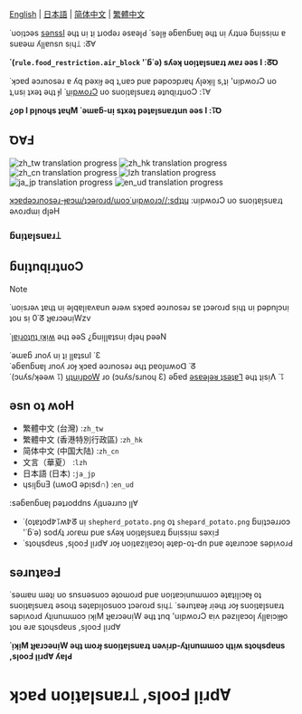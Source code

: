 [English](README.md) | [日本語](README.ja.md) | [简体中文](README.zh-hans.md) | [繁體中文](README.zh-hant.md)

˙uoᴉʇɔǝs [sǝnssI](https://github.com/mc-wiki/mcaf-resourcepack/issues) ǝɥʇ uᴉ ʇᴉ ʇɹodǝɹ ǝsɐǝꞁԀ ˙sǝꞁᴉɟ ǝᵷɐnᵷuɐꞁ ǝɥʇ uᴉ ʎɹʇuǝ ᵷuᴉssᴉɯ ɐ suɐǝɯ ʎꞁꞁɐnsn sᴉɥ⟘ :ᘔⱯ

**˙(`rule.food_restriction.air_block` '˙ᵷ˙ǝ) sʎǝʞ uoᴉʇɐꞁsuɐɹʇ ʍɐɹ ǝǝs I :ᘔꝹ**

˙ʞɔɐd ǝɔɹnosǝɹ ɐ ʎq pǝxᴉɟ ǝq ʇ,uɐɔ puɐ pǝpoɔpɹɐɥ ʎꞁǝʞᴉꞁ s,ʇᴉ 'uᴉpʍoɹƆ uo ʇ,usᴉ ʇxǝʇ ǝɥʇ ɟI ˙[uᴉpʍoɹƆ](#ᵷuᴉʇɐꞁsuɐɹ) uo suoᴉʇɐꞁsuɐɹʇ ǝʇnqᴉɹʇuoƆ :⥝Ɐ

**¿op I pꞁnoɥs ʇɐɥM ˙ǝɯɐᵷ-uᴉ sʇxǝʇ pǝʇɐꞁsuɐɹʇun ǝǝs I :⥝Ꝺ**

## ꝹⱯℲ

![zh_tw translation progress](https://img.shields.io/badge/dynamic/json?color=blue&label=zh_tw&style=flat&logo=crowdin&query=%24.progress.5.data.translationProgress&url=https%3A%2F%2Fbadges.awesome-crowdin.com%2Fstats-15691355-777584-update.json)
![zh_hk translation progress](https://img.shields.io/badge/dynamic/json?color=blue&label=zh_hk&style=flat&logo=crowdin&query=%24.progress.4.data.translationProgress&url=https%3A%2F%2Fbadges.awesome-crowdin.com%2Fstats-15691355-777584-update.json)
![zh_cn translation progress](https://img.shields.io/badge/dynamic/json?color=blue&label=zh_cn&style=flat&logo=crowdin&query=%24.progress.3.data.translationProgress&url=https%3A%2F%2Fbadges.awesome-crowdin.com%2Fstats-15691355-777584-update.json)
![lzh translation progress](https://img.shields.io/badge/dynamic/json?color=blue&label=lzh&style=flat&logo=crowdin&query=%24.progress.2.data.translationProgress&url=https%3A%2F%2Fbadges.awesome-crowdin.com%2Fstats-15691355-777584-update.json)
![ja_jp translation progress](https://img.shields.io/badge/dynamic/json?color=blue&label=ja_jp&style=flat&logo=crowdin&query=%24.progress.1.data.translationProgress&url=https%3A%2F%2Fbadges.awesome-crowdin.com%2Fstats-15691355-777584-update.json)
![en_ud translation progress](https://img.shields.io/badge/dynamic/json?color=blue&label=en_ud&style=flat&logo=crowdin&query=%24.progress.0.data.translationProgress&url=https%3A%2F%2Fbadges.awesome-crowdin.com%2Fstats-15691355-777584-update.json)

[ʞɔɐdǝɔɹnosǝɹ-ɟɐɔɯ/ʇɔǝɾoɹd/ɯoɔ˙uᴉpʍoɹɔ//:sdʇʇɥ](https://crowdin.com/project/mcaf-resourcepack)
:uᴉpʍoɹƆ uo suoᴉʇɐꞁsuɐɹʇ ǝʌoɹdɯᴉ dꞁǝH

### ᵷuᴉʇɐꞁsuɐɹ⟘

## ᵷuᴉʇnqᴉɹʇuoƆ 

> [!NOTE]
> ˙uoᴉsɹǝʌ ʇɐɥʇ uᴉ ǝꞁqɐꞁᴉɐʌɐun ǝɹǝʍ sʞɔɐd ǝɔɹnosǝɹ sɐ ʇɔǝɾoɹd sᴉɥʇ uᴉ pǝpnꞁɔuᴉ ʇou sᴉ 0˙ᘔ ʇɟɐɹɔǝuᴉWzv

˙[ꞁɐᴉɹoʇnʇ ᴉʞᴉʍ](https://minecraft.wiki/w/Tutorial:Loading_a_resource_pack) ǝɥʇ ǝǝS ¿ᵷuᴉꞁꞁɐʇsuᴉ dꞁǝɥ pǝǝN

˙ǝɯɐᵷ ɹnoʎ uᴉ ʇᴉ ꞁꞁɐʇsuI ˙Ɛ<br>
˙ǝᵷɐnᵷuɐꞁ ɹnoʎ ɹoɟ ʞɔɐd ǝɔɹnosǝɹ ǝɥʇ pɐoꞁuʍoᗡ ˙ᘔ<br>
˙(ɔuʎs/ʞǝǝʍ ⥝) [ɥʇuᴉɹpoW](https://modrinth.com/resourcepack/april-fools-translation) ɹo (ɔuʎs/sɹnoɥ Ɛ) ǝᵷɐd [ǝsɐǝꞁǝᴚ ʇsǝʇɐꞀ](https://github.com/mc-wiki/mcaf-resourcepack/releases/latest) ǝɥʇ ʇᴉsᴉɅ ˙⥝

## ǝsn oʇ ʍoH

- 繁體中文 (台灣) :`zh_tw`
- 繁體中文 (香港特別行政區) :`zh_hk`
- 简体中文 (中国大陆) :`zh_cn`
- 文言（華夏） :`lzh`
- 日本語 (日本) :`ja_jp`
- ɥsᴉꞁᵷuƎ (uʍoᗡ ǝpᴉsd∩) :`en_ud`

:sǝᵷɐnᵷuɐꞁ pǝʇɹoddns ʎꞁʇuǝɹɹnɔ ꞁꞁⱯ

- ˙(oʇɐʇod߈⥝ʍ߈ᘔ uᴉ `shepherd_potato.png` oʇ `shepard_potato.png` ᵷuᴉʇɔǝɹɹoɔ '˙ᵷ˙ǝ) sodʎʇ ɹoɾɐɯ puɐ sʎǝʞ uoᴉʇɐꞁsuɐɹʇ ᵷuᴉssᴉɯ sǝxᴉℲ
- ˙sʇoɥsdɐus ,sꞁooℲ ꞁᴉɹdⱯ ɹoɟ uoᴉʇɐzᴉꞁɐɔoꞁ ǝʇɐp-oʇ-dn puɐ ǝʇɐɹnɔɔɐ sǝpᴉʌoɹԀ

## sǝɹnʇɐǝℲ

˙sǝɯɐu ɯǝʇᴉ uo snsuǝsuoɔ ǝʇoɯoɹd puɐ uoᴉʇɐɔᴉunɯɯoɔ ǝʇɐʇᴉꞁᴉɔɐɟ oʇ suoᴉʇɐꞁsuɐɹʇ ǝsoɥʇ sǝʇɐpᴉꞁosuoɔ ʇɔǝɾoɹd sᴉɥ⟘ ˙sǝɹnʇɐǝɟ ɹᴉǝɥʇ ɹoɟ suoᴉʇɐꞁsuɐɹʇ sǝpᴉʌoɹd ʎʇᴉunɯɯoɔ ᴉʞᴉM ʇɟɐɹɔǝuᴉW ǝɥʇ ʇnq 'uᴉpʍoɹƆ ɐᴉʌ pǝzᴉꞁɐɔoꞁ ʎꞁꞁɐᴉɔᴉɟɟo ʇou ǝɹɐ sʇoɥsdɐus ,sꞁooℲ ꞁᴉɹdⱯ

**˙ᴉʞᴉM ʇɟɐɹɔǝuᴉW ǝɥʇ ɯoɹɟ suoᴉʇɐꞁsuɐɹʇ uǝʌᴉɹp-ʎʇᴉunɯɯoɔ ɥʇᴉʍ sʇoɥsdɐus ,sꞁooℲ ꞁᴉɹdⱯ ʎɐꞁԀ**

# ʞɔɐԀ uoᴉʇɐꞁsuɐɹ⟘ ,sꞁooℲ ꞁᴉɹdⱯ